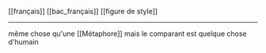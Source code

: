 [[français]] [[bac_français]] [[figure de style]]
___
même chose qu'une [[Métaphore]] mais le comparant est quelque chose d'humain
